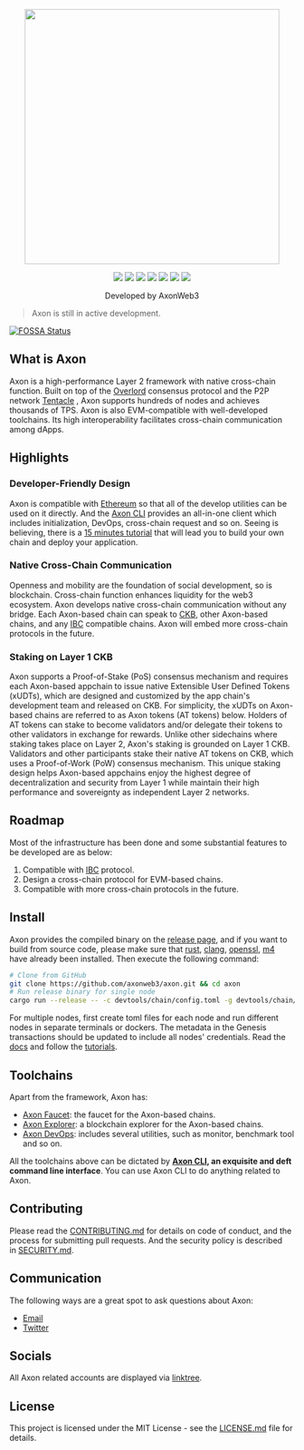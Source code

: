 <p align="center">
  <a href="https://github.com/axonweb3/axon">
    <img src="./docs/assets/logo/axon-01.png" width="450">
  </a>
  <p align="center">
	<a href="https://github.com/axonweb3/axon/releases"><img src="https://img.shields.io/github/v/release/axonweb3/axon?sort=semver"></a>
    <a href = "https://hub.docker.com/r/axonweb3/axon/tags"><img src = "https://img.shields.io/docker/pulls/axonweb3/axon"></a>
<a href="https://app.fossa.com/projects/git%2Bgithub.com%2Fyangby-cryptape%2Faxon?ref=badge_shield" alt="FOSSA Status"><img src="https://app.fossa.com/api/projects/git%2Bgithub.com%2Fyangby-cryptape%2Faxon.svg?type=shield"/></a>
    <a href="https://github.com/axonweb3/axon/blob/main/LICENSE"><img src="https://img.shields.io/badge/License-MIT-green.svg"></a>
    <a href="https://github.com/axonweb3/axon"><img src="https://github.com/axonweb3/axon/actions/workflows/web3_compatible.yml/badge.svg?branch=main"></a>
    <a href="https://github.com/axonweb3/axon"><img src="https://img.shields.io/github/contributors/axonweb3/axon"></a>
    <a href="https://twitter.com/AxonWeb3"><img src="https://img.shields.io/twitter/follow/AxonWeb3?style=social"></a>
  </p>
  <p align="center">
     Developed by AxonWeb3<br>
  </p>
</p>

> Axon is still in active development.


[![FOSSA Status](https://app.fossa.com/api/projects/git%2Bgithub.com%2Fyangby-cryptape%2Faxon.svg?type=large)](https://app.fossa.com/projects/git%2Bgithub.com%2Fyangby-cryptape%2Faxon?ref=badge_large)

## What is Axon

Axon is a high-performance Layer 2 framework with native cross-chain function. Built on top of the [Overlord](https://github.com/nervosnetwork/overlord) consensus protocol and the P2P network [Tentacle](https://github.com/nervosnetwork/tentacle)
, Axon supports hundreds of nodes and achieves thousands of TPS. Axon is also EVM-compatible with well-developed toolchains. Its high interoperability facilitates cross-chain communication among dApps.

## Highlights

### Developer-Friendly Design

Axon is compatible with [Ethereum](https://ethereum.org) so that all of the develop utilities can be used on it directly. And the [Axon CLI](https://github.com/axonweb3/axon-cli) provides an all-in-one client which includes initialization, DevOps, cross-chain request and so on. Seeing is believing, there is a [15 minutes tutorial](https://docs.axonweb3.io/getting-started/for-dapp-devs/zero_to_axon_with_axon_cli) that will lead you to build your own chain and deploy your application.

### Native Cross-Chain Communication

Openness and mobility are the foundation of social development, so is blockchain. Cross-chain function enhances liquidity for the web3 ecosystem. Axon develops native cross-chain communication without any bridge. Each Axon-based chain can speak to [CKB](https://www.nervos.org), other Axon-based chains, and any [IBC](https://ibcprotocol.org) compatible chains. Axon will embed more cross-chain protocols in the future.

### Staking on Layer 1 CKB

Axon supports a Proof-of-Stake (PoS) consensus mechanism and requires each Axon-based appchain to issue native Extensible User Defined Tokens (xUDTs), which are designed and customized by the app chain's development team and released on CKB. For simplicity, the xUDTs on Axon-based chains are referred to as Axon tokens (AT tokens) below. Holders of AT tokens can stake to become validators and/or delegate their tokens to other validators in exchange for rewards. Unlike other sidechains where staking takes place on Layer 2, Axon's staking is grounded on Layer 1 CKB. Validators and other participants stake their native AT tokens on CKB, which uses a Proof-of-Work (PoW) consensus mechanism. This unique staking design helps Axon-based appchains enjoy the highest degree of decentralization and security from Layer 1 while maintain their high performance and sovereignty as independent Layer 2 networks. 

## Roadmap

Most of the infrastructure has been done and some substantial features to be developed are as below:

1. Compatible with [IBC](https://github.com/cosmos/ibc) protocol.
2. Design a cross-chain protocol for EVM-based chains.
3. Compatible with more cross-chain protocols in the future.

## Install

Axon provides the compiled binary on the [release page](`https://github.com/axonweb3/axon/release`), and if you want to build from source code, please make sure that [rust](https://www.rust-lang.org/), [clang](http://clang.org/), [openssl](https://www.openssl.org/), [m4](https://www.gnu.org/software/m4/) have already been installed. Then execute the following command:

```bash
# Clone from GitHub
git clone https://github.com/axonweb3/axon.git && cd axon
# Run release binary for single node
cargo run --release -- -c devtools/chain/config.toml -g devtools/chain/genesis_single_node.json

```

For multiple nodes, first create toml files for each node and run different nodes in separate terminals or dockers. The metadata in the Genesis transactions should be updated to include all nodes' credentials. Read the [docs](https://docs.axonweb3.io/) and follow the [tutorials](https://docs.axonweb3.io/getting-started/for-dapp-devs/zero_to_axon_with_axon_cli).

## Toolchains

Apart from the framework, Axon has:

- [Axon Faucet](https://github.com/axonweb3/axon-faucet): the faucet for the Axon-based chains.
- [Axon Explorer](https://github.com/Magickbase/blockscan): a blockchain explorer for the Axon-based chains.
- [Axon DevOps](https://github.com/axonweb3/axon-devops): includes several utilities, such as monitor, benchmark tool and so on.

All the toolchains above can be dictated by **[Axon CLI](https://github.com/axonweb3/axon-cli), an exquisite and deft command line interface**. You can use Axon CLI to do anything related to Axon.

## Contributing

Please read the [CONTRIBUTING.md](./CONTRIBUTING.md) for details on code of conduct, and the process for submitting pull requests. And the security policy is described in [SECURITY.md](./SECURITY.md).

## Communication

The following ways are a great spot to ask questions about Axon:

* [Email](axon@axonweb3.io)
* [Twitter](https://twitter.com/AxonWeb3)

## Socials

All Axon related accounts are displayed via [linktree](https://linktr.ee/axonweb3). 

## License

This project is licensed under the MIT License - see the [LICENSE.md](./LICENSE) file for details.